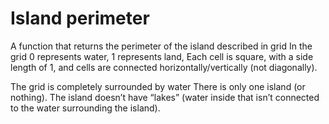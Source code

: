 # Island perimeter

A function that returns the perimeter of the island described in grid
In the grid 0 represents water, 1 represents land, Each cell is square, with a side length of 1, and cells are connected horizontally/vertically (not diagonally).

The grid is completely surrounded by water
There is only one island (or nothing).
The island doesn’t have “lakes” (water inside that isn’t connected to the water surrounding the island).
